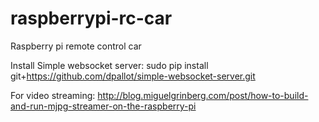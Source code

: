 # raspberrypi-rc-car
Raspberry pi remote control car

Install Simple websocket server:
sudo pip install git+https://github.com/dpallot/simple-websocket-server.git

For video streaming:
http://blog.miguelgrinberg.com/post/how-to-build-and-run-mjpg-streamer-on-the-raspberry-pi
